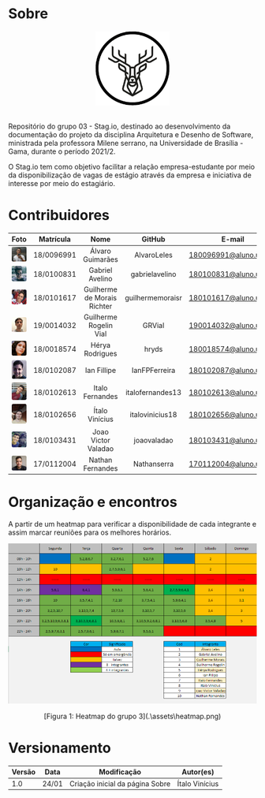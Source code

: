 # Sobre

<div align="center">
  <img width="150px" src= "assets/icons/logo.png"/>
</div>
<br />


Repositório do grupo 03 - Stag.io, destinado ao desenvolvimento da documentação do projeto da disciplina Arquitetura e Desenho de Software, ministrada pela professora Milene serrano, na Universidade de Brasília - Gama, durante o período 2021/2.

O Stag.io tem como objetivo facilitar a relação empresa-estudante por meio da disponibilização de vagas de estágio através da empresa e iniciativa de interesse por meio do estagiário.

# Contribuidores

| Foto | Matrícula | Nome | GitHub | E-mail |
|:--:|:--:|:--:|:--:|:--:|
|<img width="150px" style="border-radius:10%" src="./assets/integrantes/alvaro.png" alt="Alvaro">|18/0096991|Álvaro Guimarães|AlvaroLeles|180096991@aluno.unb.br|
|<img width="150px" style="border-radius:10%" src="./assets/integrantes/gabriel.jpeg" alt="Gabriel">|18/0100831|Gabriel Avelino|gabrielavelino|180100831@aluno.unb.br|
|<img width="150px" style="border-radius:10%" src="./assets/integrantes/guilhermerichter.jpg" alt="Guilherme">|18/0101617|Guilherme de Morais Richter|guilhermemoraisr|180101617@aluno.unb.br|
|<img width="150px" style="border-radius:10%" src="./assets/integrantes/guilhermevial.jpeg" alt="Guilherme">|19/0014032|Guilherme Rogelin Vial|GRVial|190014032@aluno.unb.br|
|<img width="150px" style="border-radius:10%" src="./assets/integrantes/herya.jpg" alt="Herya">|18/0018574|Hérya Rodrigues|hryds|180018574@aluno.unb.br|
|<img width="150px" style="border-radius:10%" src="./assets/integrantes/ian.jpg" alt="Ian">|18/0102087|Ian Fillipe|IanFPFerreira|180102087@aluno.unb.br|
|<img width="150px" style="border-radius:10%" src="./assets/integrantes/italoserra.jpeg" alt="Italo Fernandes">|18/0102613|Italo Fernandes|italofernandes13|180102613@aluno.unb.br|
|<img width="150px" style="border-radius:10%" src="./assets/integrantes/italo.jpeg" alt="Italo Vinicius">|18/0102656|Ítalo Vinícius|italovinicius18|180102656@aluno.unb.br|
|<img width="150px" style="border-radius:10%" src="./assets/integrantes/valadao.jpg" alt="João Valadão">|18/0103431|Joao Victor Valadao|joaovaladao|180103431@aluno.unb.br|
|<img width="150px" style="border-radius:10%" src="./assets/integrantes/nathan.jpeg" alt="Nathan">|17/0112004|Nathan Fernandes|Nathanserra|170112004@aluno.unb.br|

# Organização e encontros

A partir de um heatmap para verificar a disponibilidade de cada integrante e assim marcar reuniões para os melhores horários.

![Heatmap](.\assets\heatmap.png)
<center>[Figura 1: Heatmap do grupo 3](.\assets\heatmap.png)</center>

# Versionamento

Versão | Data | Modificação | Autor(es) |
|--|--|--|--|
|1.0|24/01|Criação inicial da página Sobre|Ítalo Vinícius|